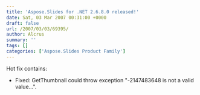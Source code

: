 ```yaml
---
title: 'Aspose.Slides for .NET 2.6.8.0 released!'
date: Sat, 03 Mar 2007 00:31:00 +0000
draft: false
url: /2007/03/03/69395/
author: Alcrus
summary: ''
tags: []
categories: ['Aspose.Slides Product Family']
---
```


Hot fix contains:  

*   Fixed: GetThumbnail could throw exception "-2147483648 is not a valid value...".








